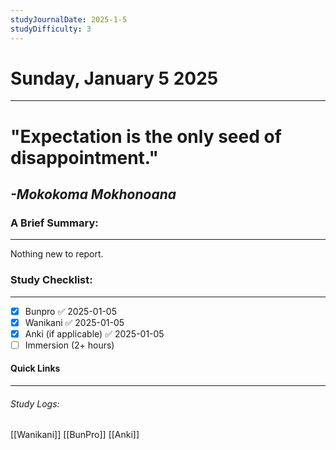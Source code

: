 ```yaml
---
studyJournalDate: 2025-1-5
studyDifficulty: 3
---
```


# Sunday, January 5 2025
---
# "Expectation is the only seed of disappointment."

## *-Mokokoma Mokhonoana*


### A Brief Summary:
---
Nothing new to report.

### Study Checklist:
---
- [x] Bunpro ✅ 2025-01-05
- [x] Wanikani ✅ 2025-01-05
- [x] Anki (if applicable) ✅ 2025-01-05
- [ ] Immersion (2+ hours)

#### Quick Links
---
###### Study Logs:
[[Wanikani]]
[[BunPro]]
[[Anki]]